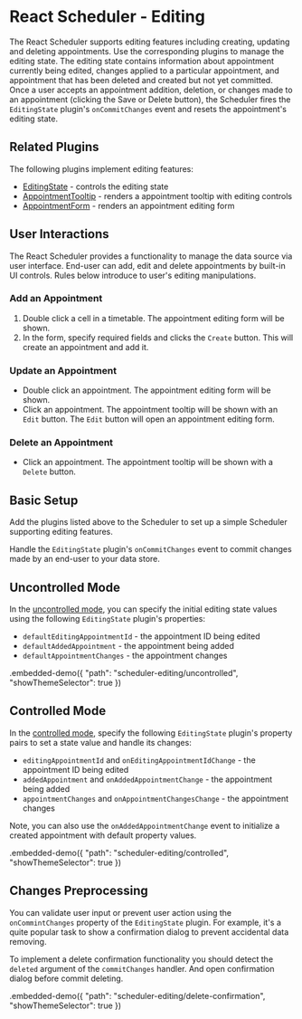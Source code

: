 # React Scheduler - Editing

The React Scheduler supports editing features including creating, updating and deleting appointments. Use the corresponding plugins to manage the editing state. The editing state contains information about appointment currently being edited, changes applied to a particular appointment, and appointment that has been deleted and created but not yet committed. Once a user accepts an appointment addition, deletion, or changes made to an appointment (clicking the Save or Delete button), the Scheduler fires the `EditingState` plugin's `onCommitChanges` event and resets the appointment's editing state.

## Related Plugins

The following plugins implement editing features:

- [EditingState](../reference/editing-state.md) - controls the editing state
- [AppointmentTooltip](../reference/appointment-tooltip.md) - renders a appointment tooltip with editing controls
- [AppointmentForm](../reference/appointment-form.md) - renders an appointment editing form

## User Interactions

The React Scheduler provides a functionality to manage the data source via user interface. End-user can add, edit and delete appointments by built-in UI controls. Rules below introduce to user's editing manipulations.

### Add an Appointment

1. Double click a cell in a timetable. The appointment editing form will be shown.
2. In the form, specify required fields and clicks the `Create` button. This will create an appointment and add it.

### Update an Appointment

- Double click an appointment. The appointment editing form will be shown.
- Click an appointment. The appointment tooltip will be shown with an `Edit` button. The `Edit` button will open an appointment editing form.

### Delete an Appointment

- Click an appointment. The appointment tooltip will be shown with a `Delete` button.

## Basic Setup

Add the plugins listed above to the Scheduler to set up a simple Scheduler supporting editing features.

Handle the `EditingState` plugin's `onCommitChanges` event to commit changes made by an end-user to your data store.

## Uncontrolled Mode

In the [uncontrolled mode](controlled-and-uncontrolled-modes.md), you can specify the initial editing state values using the following `EditingState` plugin's properties:

- `defaultEditingAppointmentId` - the appointment ID being edited
- `defaultAddedAppointment` - the appointment being added
- `defaultAppointmentChanges` - the appointment changes

.embedded-demo({ "path": "scheduler-editing/uncontrolled", "showThemeSelector": true })

## Controlled Mode

In the [controlled mode](controlled-and-uncontrolled-modes.md), specify the following `EditingState` plugin's property pairs to set a state value and handle its changes:

- `editingAppointmentId` and `onEditingAppointmentIdChange` - the appointment ID being edited
- `addedAppointment` and `onAddedAppointmentChange` - the appointment being added
- `appointmentChanges` and `onAppointmentChangesChange` - the appointment changes

Note, you can also use the `onAddedAppointmentChange` event to initialize a created appointment with default property values.

.embedded-demo({ "path": "scheduler-editing/controlled", "showThemeSelector": true })

## Changes Preprocessing

You can validate user input or prevent user action using the `onCommintChanges` property of the `EditingState` plugin. For example, it's a quite popular task to show a confirmation dialog to prevent accidental data removing.

To implement a delete confirmation functionality you should detect the `deleted` argument of the `commitChanges` handler. And open confirmation dialog before commit deleting.

.embedded-demo({ "path": "scheduler-editing/delete-confirmation", "showThemeSelector": true })
